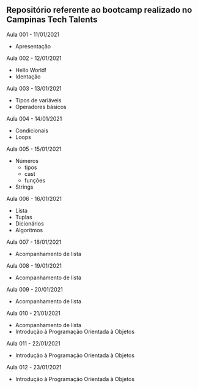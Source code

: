 ## Repositório referente ao bootcamp realizado no Campinas Tech Talents

Aula 001 - 11/01/2021
- Apresentação

Aula 002 - 12/01/2021
- Hello World!
- Identação

Aula 003 - 13/01/2021
- Tipos de variáveis
- Operadores básicos

Aula 004 - 14/01/2021
- Condicionais
- Loops

Aula 005 - 15/01/2021
- Números
    - tipos
    - cast
    - funções
- Strings

Aula 006 - 16/01/2021
- Lista
- Tuplas
- Dicionários
- Algoritmos

Aula 007 - 18/01/2021
- Acompanhamento de lista

Aula 008 - 19/01/2021
- Acompanhamento de lista

Aula 009 - 20/01/2021
- Acompanhamento de lista

Aula 010 - 21/01/2021
- Acompanhamento de lista
- Introdução à Programação Orientada à Objetos

Aula 011 - 22/01/2021
- Introdução à Programação Orientada à Objetos

Aula 012 - 23/01/2021
- Introdução à Programação Orientada à Objetos
